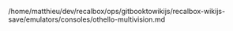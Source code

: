 /home/matthieu/dev/recalbox/ops/gitbooktowikijs/recalbox-wikijs-save/emulators/consoles/othello-multivision.md